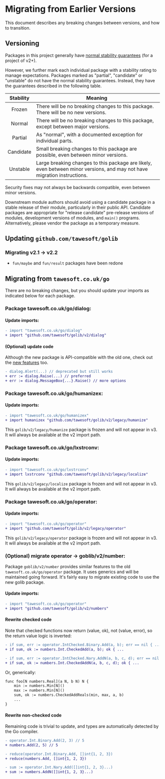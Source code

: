 # Migrating from Earlier Versions

This document describes any breaking changes between versions,
and how to transition.

## Versioning

Packages in this project generally have
[normal stability guarantees](https://go.dev/doc/modules/version-numbers) (for
a project of v2+).

However, we further mark each individual package with a stability rating to
manage expectations. Packages marked as "partial", "candidate" or "unstable" 
do not have the normal stability guarantees. Instead, they have the guarantees
described in the following table.

| Stability | Meaning                                                                                                                  |
|:---------:|--------------------------------------------------------------------------------------------------------------------------|
|  Frozen   | There will be no breaking changes to this package. There will be no new versions.                                        |
|  Normal   | There will be no breaking changes to this package, except between major versions.                                        |
|  Partial  | As "normal", with a documented exception for individual parts.                                                           |
| Candidate | Small breaking changes to this package are possible, even between minor versions.                                        |
| Unstable  | Large breaking changes to this package are likely, even between minor versions, and may not have migration instructions. |

Security fixes may not always be backwards compatible, even between minor 
versions.

Downstream module authors should avoid using a candidate package
in a stable release of their module, particularly in their public API. 
Candidate packages are appropriate for "release candidate" pre-release 
versions of modules, development versions of modules, and `main()` programs. 
Alternatively, please vendor the package as a temporary measure.


## Updating `github.com/tawesoft/golib`

### Migrating v2.1 → v2.2

* `fun/maybe` and `fun/result` packages have been redone



## Migrating from `tawesoft.co.uk/go`

There are no breaking changes, but you should update your imports as indicated
below for each package.


### Package **tawesoft.co.uk/go/dialog:**

#### Update imports:

```diff
- import "tawesoft.co.uk/go/dialog"
+ import "github.com/tawesoft/golib/v2/dialog"
```

#### (Optional) update code

Although the new package is API-compatible with the old one, check out the
[new features](https://pkg.go.dev/github.com/tawesoft/golib/v2/dialog) too.

```diff
- dialog.Alert(...) // deprecated but still works
+ err := dialog.Raise(...) // preferred
+ err := dialog.MessageBox{...}.Raise() // more options
```

### Package **tawesoft.co.uk/go/humanizex:**

#### Update imports:

```diff
- import "tawesoft.co.uk/go/humanizex"
+ import humanizex "github.com/tawesoft/golib/v2/legacy/humanize"
```

This `golib/v2/legacy/humanize` package is frozen and will not appear 
in v3. It will always be available at the v2 import path.


### Package **tawesoft.co.uk/go/lxstrconv:**

#### Update imports:

```diff
- import "tawesoft.co.uk/go/lxstrconv"
+ import lxstrconv "github.com/tawesoft/golib/v2/legacy/localize"
```

This `golib/v2/legacy/localize` package is frozen and will not appear 
in v3. It will always be available at the v2 import path.


### Package **tawesoft.co.uk/go/operator:**

#### Update imports:

```diff
- import "tawesoft.co.uk/go/operator"
+ import "github.com/tawesoft/golib/v2/legacy/operator"
```

This `golib/v2/legacy/operator` package is frozen and will not appear 
in v3. It will always be available at the v2 import path.

### (Optional) migrate operator → **goblib/v2/number:**

Package `goblib/v2/number` provides similar features to the old
`tawesoft.co.uk/go/operator` package. It uses generics and will be maintained
going forward. It's fairly easy to migrate existing code to use the new golib 
package.

#### Update imports:

```diff
- import "tawesoft.co.uk/go/operator"
+ import "github.com/tawesoft/golib/v2/numbers"
```

#### Rewrite checked code

Note that checked functions now return (value, ok), not (value, error), so 
the return value logic is inverted:

```diff
- if sum, err := operator.IntChecked.Binary.Add(a, b); err == nil { ...
+ if sum, ok := numbers.Int.CheckedAdd(a, b); ok { ...

- if sum, err := operator.IntChecked.Nary.AddN(a, b, c, d); err == nil { ...
+ if sum, ok := numbers.Int.CheckedAddN(a, b, c, d); ok { ...
```

Or, generically:

```diff
func foo[N numbers.Real](a N, b N) N {
    min := numbers.Min[N]()
    max := numbers.Min[N]() 
    sum, ok := numbers.CheckedAddReals(min, max, a, b)
    ...
}
```

#### Rewrite non-checked code

Remaining code is trivial to update, and types are automatically detected by 
the Go compiler.

```diff
- operator.Int.Binary.Add(2, 3) // 5
+ numbers.Add(2, 5) // 5

- reduce(operator.Int.Binary.Add, []int{1, 2, 3})
+ reduce(numbers.Add, []int{1, 2, 3})

- sum := operator.Int.Nary.Add([]int{1, 2, 3}...)
+ sum := numbers.AddN([]int{1, 2, 3}...)
```
